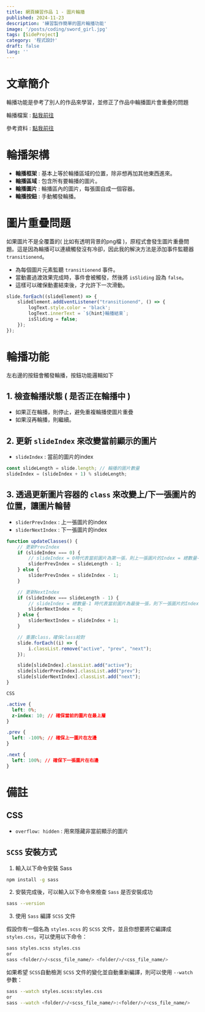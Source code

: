 ```yaml
---
title: 網頁練習作品 1 - 圖片輪播
published: 2024-11-23
description: '練習製作簡單的圖片輪播功能'
image: '/posts/coding/sword_girl.jpg'
tags: [SideProject]
category: '程式設計'
draft: false 
lang: ''
---
```

# 文章簡介

輪播功能是參考了別人的作品來學習，並修正了作品中輪播圖片會重疊的問題

輪播檔案 : [點我前往](<https://github.com/draking1101/CodeNote/tree/main/%E7%B7%B4%E7%BF%92%E6%AA%94%E6%A1%88/%E5%85%B6%E4%BB%96/%E8%BC%AA%E6%92%AD>)

參考資料 : [點我前往](<https://vocus.cc/article/660bb860fd89780001a0beca>)


# 輪播架構

- **輪播框架** : 基本上等於輪播區域的位置，除非想再加其他東西進來。
- **輪播區域** : 包含所有要輪播的圖片。
- **輪播圖片** : 輪播區內的圖片，每張圖自成一個容器。
- **輪播按鈕** : 手動觸發輪播。

# 圖片重疊問題

如果圖片不是全覆蓋的( 比如有透明背景的png檔 )，原程式會發生圖片重疊問題。這是因為輪播可以連續觸發沒有冷卻，因此我的解決方法是添加事件監聽器 `transitionend`。
- 為每個圖片元素監聽 `transitionend` 事件。
- 當動畫過渡效果完成時，事件會被觸發，然後將 `isSliding` 設為 `false`。
- 這樣可以確保動畫結束後，才允許下一次滑動。
```js
slide.forEach((slideElement) => {
    slideElement.addEventListener("transitionend", () => {
        logText.style.color = 'black';
        logText.innerText = `${hint}輪播結束`;
        isSliding = false;
    });
});
```

# 輪播功能

左右邊的按鈕會觸發輪播，按鈕功能邏輯如下
## 1. 檢查輪播狀態 ( 是否正在輪播中 )
   - 如果正在輪播，則停止，避免重複輪播使圖片重疊
   - 如果沒再輪播，則繼續。

## 2. 更新 `slideIndex` 來改變當前顯示的圖片
   - `slideIndex` : 當前的圖片的index
```js
const slideLength = slide.length; // 輪播的圖片數量
slideIndex = (slideIndex + 1) % slideLength;
```

## 3. 透過更新圖片容器的 `class` 來改變上/下一張圖片的位置，讓圖片輪替

- `sliderPrevIndex` : 上一張圖片的index
- `sliderNextIndex` : 下一張圖片的index

```js
function updateClasses() {
    // 更新PrevIndex
    if (slideIndex === 0) {
        // slideIndex = 0時代表當前圖片為第一張，則上一張圖片的Index = 總數量-1，也就是最後一張
        sliderPrevIndex = slideLength - 1;
    } else {
        sliderPrevIndex = slideIndex - 1;
    }

    // 更新NextIndex
    if (slideIndex === slideLength - 1) {
        // slideIndex = 總數量-1 時代表當前圖片為最後一張，則下一張圖片的Index = 總數量0，也就是第一張
        sliderNextIndex = 0;
    } else {
        sliderNextIndex = slideIndex + 1;
    }

    // 重置class，確保class給對
    slide.forEach((i) => {
        i.classList.remove("active", "prev", "next");
    });

    slide[slideIndex].classList.add("active");
    slide[sliderPrevIndex].classList.add("prev");
    slide[sliderNextIndex].classList.add("next");
}
```
`CSS`
```css
.active {
  left: 0%;
  z-index: 10; // 確保當前的圖片在最上層
}

.prev {
  left: -100%; // 確保上一圖片在左邊
}

.next {
  left: 100%; // 確保下一張圖片在右邊
}    
```

# 備註
## CSS
- `overflow: hidden` : 用來隱藏非當前顯示的圖片

## `SCSS` 安裝方式
1. 輸入以下命令安裝 Sass
```sh
npm install -g sass
```
2. 安裝完成後，可以輸入以下命令來檢查 `Sass` 是否安裝成功
```sh
sass --version
```
3. 使用 `Sass` 編譯 `SCSS` 文件

假設你有一個名為 `styles.scss` 的 `SCSS` 文件，並且你想要將它編譯成 `styles.css`，可以使用以下命令：
```sh
sass styles.scss styles.css
or
sass <folder/>/<scss_file_name/> <folder/>/<css_file_name/>
```
如果希望 `SCSS`自動檢測 `SCSS` 文件的變化並自動重新編譯，則可以使用 `--watch` 參數：
```sh
sass --watch styles.scss:styles.css
or
sass --watch <folder/>/<scss_file_name/>:<folder/>/<css_file_name/>
```